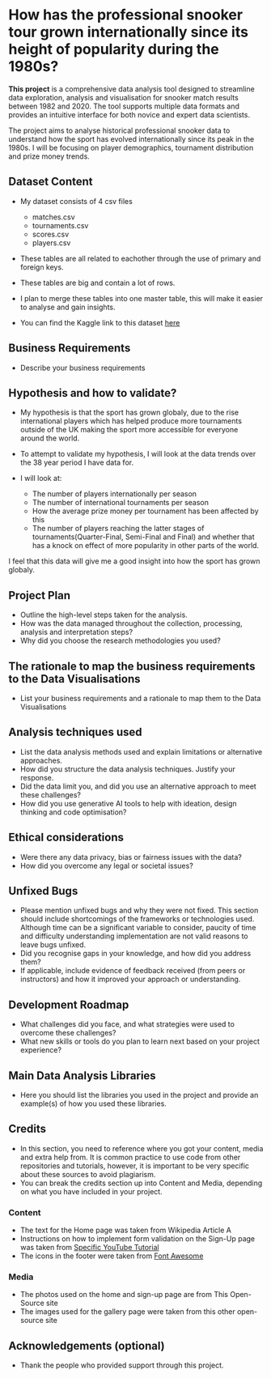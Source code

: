 # How has the professional snooker tour grown internationally since its height of popularity during the 1980s?

**This project** is a comprehensive data analysis tool designed to streamline data exploration, analysis and visualisation for snooker match results between 1982 and 2020. The tool supports multiple data formats and provides an intuitive interface for both novice and expert data scientists.

The project aims to analyse historical professional snooker data to understand how the sport has evolved internationally since its peak in the 1980s. I will be focusing on player demographics, tournament distribution and prize money trends.


## Dataset Content
* My dataset consists of 4 csv files
    * matches.csv
    * tournaments.csv
    * scores.csv
    * players.csv

* These tables are all related to eachother through the use of primary and foreign keys.

* These tables are big and contain a lot of rows.

* I plan to merge these tables into one master table, this will make it easier to analyse and gain insights.

* You can find the Kaggle link to this dataset <a href="https://www.kaggle.com/datasets/rusiano/snooker-data-19822020" target="_blank" rel="noopener">here</a>


## Business Requirements
* Describe your business requirements


## Hypothesis and how to validate?
* My hypothesis is that the sport has grown globaly, due to the rise international players which has helped produce more tournaments outside of the UK making the sport more accessible for everyone around the world.

* To attempt to validate my hypothesis, I will look at the data trends over the 38 year period I have data for.

* I will look at:
    * The number of players internationally per season
    * The number of international tournaments per season
    * How the average prize money per tournament has been affected by this
    * The number of players reaching the latter stages of tournaments(Quarter-Final, Semi-Final and Final) and whether that has a knock on effect of more popularity in other parts of the world.

I feel that this data will give me a good insight into how the sport has grown globaly. 


## Project Plan
* Outline the high-level steps taken for the analysis.
* How was the data managed throughout the collection, processing, analysis and interpretation steps?
* Why did you choose the research methodologies you used?

## The rationale to map the business requirements to the Data Visualisations
* List your business requirements and a rationale to map them to the Data Visualisations

## Analysis techniques used
* List the data analysis methods used and explain limitations or alternative approaches.
* How did you structure the data analysis techniques. Justify your response.
* Did the data limit you, and did you use an alternative approach to meet these challenges?
* How did you use generative AI tools to help with ideation, design thinking and code optimisation?

## Ethical considerations
* Were there any data privacy, bias or fairness issues with the data?
* How did you overcome any legal or societal issues?

## Unfixed Bugs
* Please mention unfixed bugs and why they were not fixed. This section should include shortcomings of the frameworks or technologies used. Although time can be a significant variable to consider, paucity of time and difficulty understanding implementation are not valid reasons to leave bugs unfixed.
* Did you recognise gaps in your knowledge, and how did you address them?
* If applicable, include evidence of feedback received (from peers or instructors) and how it improved your approach or understanding.

## Development Roadmap
* What challenges did you face, and what strategies were used to overcome these challenges?
* What new skills or tools do you plan to learn next based on your project experience? 

## Main Data Analysis Libraries
* Here you should list the libraries you used in the project and provide an example(s) of how you used these libraries.


## Credits 

* In this section, you need to reference where you got your content, media and extra help from. It is common practice to use code from other repositories and tutorials, however, it is important to be very specific about these sources to avoid plagiarism. 
* You can break the credits section up into Content and Media, depending on what you have included in your project. 

### Content 

- The text for the Home page was taken from Wikipedia Article A
- Instructions on how to implement form validation on the Sign-Up page was taken from [Specific YouTube Tutorial](https://www.youtube.com/)
- The icons in the footer were taken from [Font Awesome](https://fontawesome.com/)

### Media

- The photos used on the home and sign-up page are from This Open-Source site
- The images used for the gallery page were taken from this other open-source site


## Acknowledgements (optional)
* Thank the people who provided support through this project.